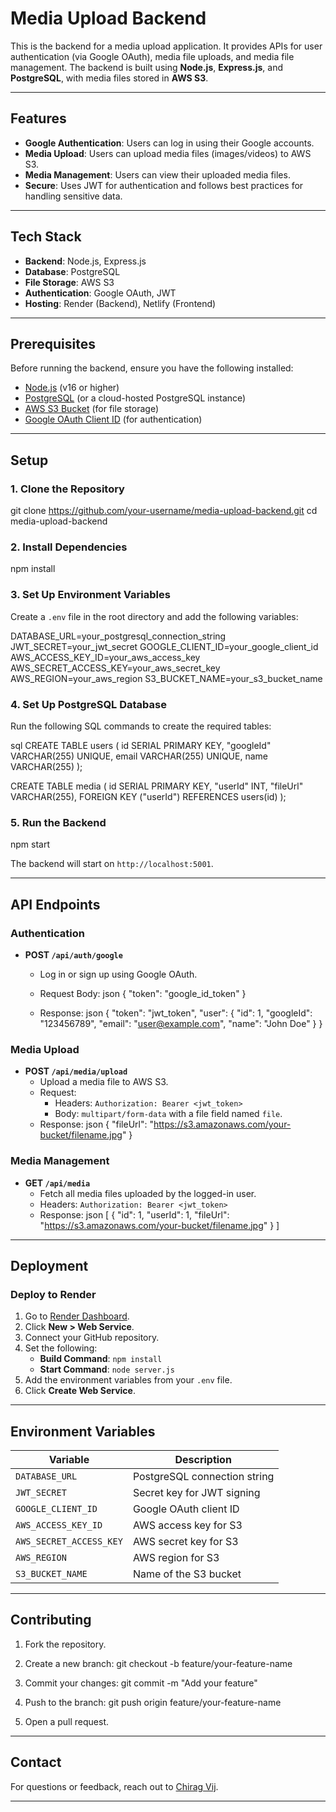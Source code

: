 # Media Upload Backend

This is the backend for a media upload application. It provides APIs for user authentication (via Google OAuth), media file uploads, and media file management. The backend is built using **Node.js**, **Express.js**, and **PostgreSQL**, with media files stored in **AWS S3**.

---

## Features

- **Google Authentication**: Users can log in using their Google accounts.
- **Media Upload**: Users can upload media files (images/videos) to AWS S3.
- **Media Management**: Users can view their uploaded media files.
- **Secure**: Uses JWT for authentication and follows best practices for handling sensitive data.

---

## Tech Stack

- **Backend**: Node.js, Express.js
- **Database**: PostgreSQL
- **File Storage**: AWS S3
- **Authentication**: Google OAuth, JWT
- **Hosting**: Render (Backend), Netlify (Frontend)

---

## Prerequisites

Before running the backend, ensure you have the following installed:

- [Node.js](https://nodejs.org/) (v16 or higher)
- [PostgreSQL](https://www.postgresql.org/) (or a cloud-hosted PostgreSQL instance)
- [AWS S3 Bucket](https://aws.amazon.com/s3/) (for file storage)
- [Google OAuth Client ID](https://console.cloud.google.com/) (for authentication)

---

## Setup

### 1. Clone the Repository

git clone https://github.com/your-username/media-upload-backend.git
cd media-upload-backend


### 2. Install Dependencies

npm install


### 3. Set Up Environment Variables

Create a `.env` file in the root directory and add the following variables:

DATABASE_URL=your_postgresql_connection_string
JWT_SECRET=your_jwt_secret
GOOGLE_CLIENT_ID=your_google_client_id
AWS_ACCESS_KEY_ID=your_aws_access_key
AWS_SECRET_ACCESS_KEY=your_aws_secret_key
AWS_REGION=your_aws_region
S3_BUCKET_NAME=your_s3_bucket_name


### 4. Set Up PostgreSQL Database

Run the following SQL commands to create the required tables:

sql
CREATE TABLE users (
  id SERIAL PRIMARY KEY,
  "googleId" VARCHAR(255) UNIQUE,
  email VARCHAR(255) UNIQUE,
  name VARCHAR(255)
);

CREATE TABLE media (
  id SERIAL PRIMARY KEY,
  "userId" INT,
  "fileUrl" VARCHAR(255),
  FOREIGN KEY ("userId") REFERENCES users(id)
);


### 5. Run the Backend

npm start


The backend will start on `http://localhost:5001`.

---

## API Endpoints

### Authentication

- **POST `/api/auth/google`**
  - Log in or sign up using Google OAuth.
  - Request Body:
    json
    {
      "token": "google_id_token"
    }
    
  - Response:
    json
    {
      "token": "jwt_token",
      "user": {
        "id": 1,
        "googleId": "123456789",
        "email": "user@example.com",
        "name": "John Doe"
      }
    }
    

### Media Upload

- **POST `/api/media/upload`**
  - Upload a media file to AWS S3.
  - Request:
    - Headers: `Authorization: Bearer <jwt_token>`
    - Body: `multipart/form-data` with a file field named `file`.
  - Response:
    json
    {
      "fileUrl": "https://s3.amazonaws.com/your-bucket/filename.jpg"
    }
    

### Media Management

- **GET `/api/media`**
  - Fetch all media files uploaded by the logged-in user.
  - Headers: `Authorization: Bearer <jwt_token>`
  - Response:
    json
    [
      {
        "id": 1,
        "userId": 1,
        "fileUrl": "https://s3.amazonaws.com/your-bucket/filename.jpg"
      }
    ]
    

---

## Deployment

### Deploy to Render

1. Go to [Render Dashboard](https://dashboard.render.com/).
2. Click **New > Web Service**.
3. Connect your GitHub repository.
4. Set the following:
   - **Build Command**: `npm install`
   - **Start Command**: `node server.js`
5. Add the environment variables from your `.env` file.
6. Click **Create Web Service**.

---

## Environment Variables

| Variable               | Description                          |
|------------------------|--------------------------------------|
| `DATABASE_URL`         | PostgreSQL connection string         |
| `JWT_SECRET`           | Secret key for JWT signing           |
| `GOOGLE_CLIENT_ID`     | Google OAuth client ID               |
| `AWS_ACCESS_KEY_ID`    | AWS access key for S3                |
| `AWS_SECRET_ACCESS_KEY`| AWS secret key for S3                |
| `AWS_REGION`           | AWS region for S3                    |
| `S3_BUCKET_NAME`       | Name of the S3 bucket                |

---

## Contributing

1. Fork the repository.
2. Create a new branch:
   git checkout -b feature/your-feature-name
   
3. Commit your changes:
   git commit -m "Add your feature"
   
4. Push to the branch:
   git push origin feature/your-feature-name
   
5. Open a pull request.

---


## Contact

For questions or feedback, reach out to [Chirag Vij](mailto:chiragvij20102002@gmail.com).



---
